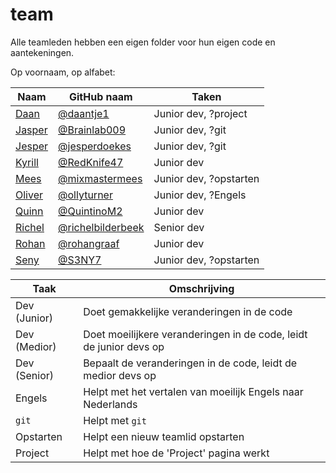 # team

Alle teamleden hebben een eigen folder 
voor hun eigen code en aantekeningen.

Op voornaam, op alfabet:

Naam|GitHub naam|Taken
---|---|---
[Daan](daan/README.md)|[@daantje1](https://github.com/daantje1)|Junior dev, ?project
[Jasper](jasper/README.md)|[@Brainlab009](https://github.com/Brainlab009)|Junior dev, ?git
[Jesper](jesper/README.md)|[@jesperdoekes](https://github.com/jesperdoekes)|Junior dev, ?git
[Kyrill](kyrill/README.md)|[@RedKnife47](https://github.com/RedKnife47)|Junior dev
[Mees](mees/README.md)|[@mixmastermees](https://github.com/mixmastermees)|Junior dev, ?opstarten
[Oliver](oliver/README.md)|[@ollyturner](https://github.com/ollyturner)|Junior dev, ?Engels
[Quinn](quinn/README.md)|[@QuintinoM2](https://github.com/QuintinoM2)|Junior dev
[Richel](richel/README.md)|[@richelbilderbeek](https://github.com/richelbilderbeek)|Senior dev
[Rohan](rohan/README.md)|[@rohangraaf](https://github.com/rohangraaf)|Junior dev
[Seny](seny/README.md)|[@S3NY7](https://github.com/S3NY7)|Junior dev, ?opstarten

Taak|Omschrijving
---|---
Dev (Junior)|Doet gemakkelijke veranderingen in de code
Dev (Medior)|Doet moeilijkere veranderingen in de code, leidt de junior devs op
Dev (Senior)|Bepaalt de veranderingen in de code, leidt de medior devs op
Engels|Helpt met het vertalen van moeilijk Engels naar Nederlands
`git`|Helpt met `git`
Opstarten|Helpt een nieuw teamlid opstarten
Project|Helpt met hoe de 'Project' pagina werkt
